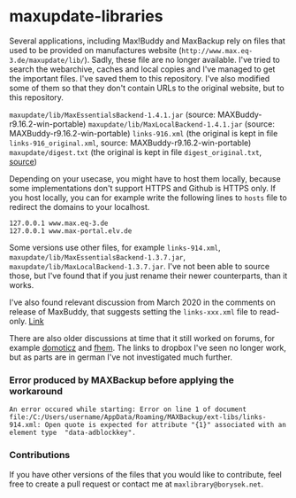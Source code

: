 # maxupdate-libraries

Several applications, including Max!Buddy and MaxBackup rely on files that used to be provided on manufactures website (`http://www.max.eq-3.de/maxupdate/lib/`).
Sadly, these file are no longer available. I've tried to search the webarchive, caches and local copies and I've managed to get the important files. I've saved them to this repository. I've also modified some of them so that they don't contain URLs to the original website, but to this repository.

`maxupdate/lib/MaxEssentialsBackend-1.4.1.jar` (source: MAXBuddy-r9.16.2-win-portable)
`maxupdate/lib/MaxLocalBackend-1.4.1.jar` (source: MAXBuddy-r9.16.2-win-portable)
`links-916.xml` (the original is kept in file `links-916_original.xml`, source: MAXBuddy-r9.16.2-win-portable)
`maxupdate/digest.txt` (the original is kept in file `digest_original.txt`, [source](https://web.archive.org/web/20130103235227/http://www.max-portal.elv.de:80/maxupdate/digest.txt))

Depending on your usecase, you might have to host them locally, because some implementations don't support HTTPS and Github is HTTPS only.
If you host locally, you can for example write the following lines to `hosts` file to redirect the domains to your localhost.

```
127.0.0.1 www.max.eq-3.de
127.0.0.1 www.max-portal.elv.de
```

Some versions use other files, for example `links-914.xml`, `maxupdate/lib/MaxEssentialsBackend-1.3.7.jar`, `maxupdate/lib/MaxLocalBackend-1.3.7.jar`.
I've not been able to source those, but I've found that if you just rename their newer counterparts, than it works.


I've also found relevant discussion from March 2020 in the comments on release of MaxBuddy, that suggests setting the `links-xxx.xml` file to read-only. [Link](https://stoffl.info/2019/02/20/maxbuddy-heizungssteuerung-download-files/)

There are also older discussions at time that it still worked on forums, for example [domoticz](https://www.domoticz.com/forum/viewtopic.php?t=841) and [fhem](https://forum.fhem.de/index.php?topic=29729.15). The links to dropbox I've seen no longer work, but as parts are in german I've not investigated much further.


### Error produced by MAXBackup before applying the workaround

```
An error occured while starting: Error on line 1 of document file:/C:/Users/username/AppData/Roaming/MAXBackup/ext-libs/links-914.xml: Open quote is expected for attribute "{1}" associated with an  element type  "data-adblockkey".
```

### Contributions

If you have other versions of the files that you would like to contribute, feel free to create a pull request or contact me at `maxlibrary@borysek.net`.
